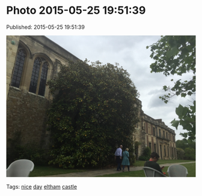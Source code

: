 
# Photo 2015-05-25 19:51:39

Published: 2015-05-25 19:51:39

![](119873794807-0.jpg)

Tags: [nice](tag-nice.md) [day](tag-day.md) [eltham](tag-eltham.md) [castle](tag-castle.md)
